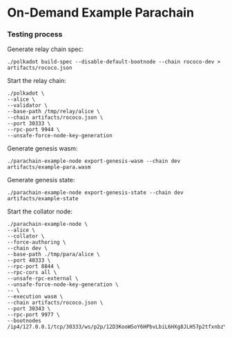 # On-Demand Example Parachain

### Testing process


Generate relay chain spec:
```
./polkadot build-spec --disable-default-bootnode --chain rococo-dev > artifacts/rococo.json
```

Start the relay chain:
```
./polkadot \
--alice \
--validator \
--base-path /tmp/relay/alice \
--chain artifacts/rococo.json \
--port 30333 \
--rpc-port 9944 \
--unsafe-force-node-key-generation
```

Generate genesis wasm:
```
./parachain-example-node export-genesis-wasm --chain dev artifacts/example-para.wasm
```

Generate genesis state:
```
./parachain-example-node export-genesis-state --chain dev artifacts/example-state
```

Start the collator node:
```
./parachain-example-node \
--alice \
--collator \
--force-authoring \
--chain dev \
--base-path ./tmp/para/alice \
--port 40333 \
--rpc-port 8844 \
--rpc-cors all \
--unsafe-rpc-external \
--unsafe-force-node-key-generation \
-- \
--execution wasm \
--chain artifacts/rococo.json \
--port 30343 \
--rpc-port 9977 \
--bootnodes /ip4/127.0.0.1/tcp/30333/ws/p2p/12D3KooWSoY6HPbvLbiL6HXg8JLH57p2tfxnbzYStV3Rk7X5VrK3
```
